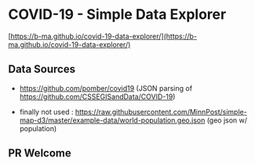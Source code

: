
# COVID-19 - Simple Data Explorer

[https://b-ma.github.io/covid-19-data-explorer/](https://b-ma.github.io/covid-19-data-explorer/)

## Data Sources

- https://github.com/pomber/covid19 
(JSON parsing of https://github.com/CSSEGISandData/COVID-19)

- finally not used : https://raw.githubusercontent.com/MinnPost/simple-map-d3/master/example-data/world-population.geo.json (geo json w/ population)

## PR Welcome

